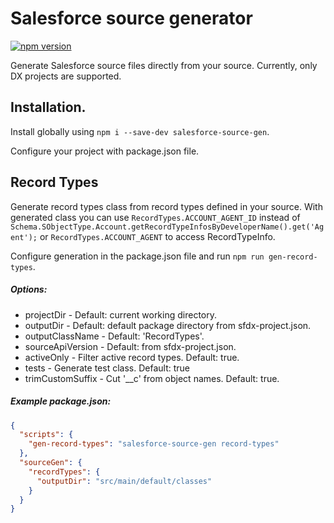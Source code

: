 # Salesforce source generator

[![npm version](https://badge.fury.io/js/salesforce-source-gen.svg)](https://badge.fury.io/js/salesforce-source-gen)

Generate Salesforce source files directly from your source.
Currently, only DX projects are supported.

## Installation.
Install globally using `npm i --save-dev salesforce-source-gen`.

Configure your project with package.json file.

## Record Types
Generate record types class from record types defined in your source.
With generated class you can use `RecordTypes.ACCOUNT_AGENT_ID`
instead of `Schema.SObjectType.Account.getRecordTypeInfosByDeveloperName().get('Agent');`
or `RecordTypes.ACCOUNT_AGENT` to access RecordTypeInfo.

Configure generation in the package.json file and run `npm run gen-record-types`.

##### Options:
* projectDir - Default: current working directory.
* outputDir - Default: default package directory from sfdx-project.json.
* outputClassName - Default: 'RecordTypes'.
* sourceApiVersion - Default: from sfdx-project.json.
* activeOnly - Filter active record types. Default: true.
* tests - Generate test class. Default: true
* trimCustomSuffix - Cut '__c' from object names. Default: true.

##### Example package.json:
```json
{
  "scripts": {
    "gen-record-types": "salesforce-source-gen record-types"
  },
  "sourceGen": {
    "recordTypes": {
      "outputDir": "src/main/default/classes"
    }
  }
}
```


